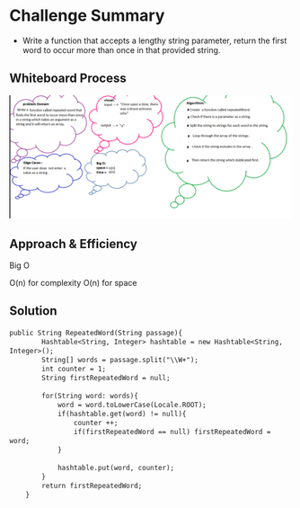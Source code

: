 # Challenge Summary

- Write a function that accepts a lengthy string parameter, return the first word to occur more than once in that provided string.

## Whiteboard Process


![Repeated_Word](dd.png)


## Approach & Efficiency
Big O

O(n) for complexity
O(n) for space

## Solution

```
public String RepeatedWord(String passage){
        Hashtable<String, Integer> hashtable = new Hashtable<String, Integer>();
        String[] words = passage.split("\\W+");
        int counter = 1;
        String firstRepeatedWord = null;

        for(String word: words){
            word = word.toLowerCase(Locale.ROOT);
            if(hashtable.get(word) != null){
                counter ++;
                if(firstRepeatedWord == null) firstRepeatedWord = word;
            }

            hashtable.put(word, counter);
        }
        return firstRepeatedWord;
    }
```